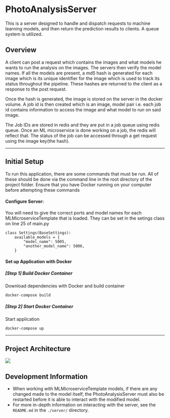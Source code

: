 # PhotoAnalysisServer 

This is a server designed to handle and dispatch requests to machine learning models, and then return the prediction results to clients. A queue system is utilized.


## Overview
A client can post a request which contains the images and what models he wants to run the analysis on the images. The servers then verify the model names. If all the models are present, a md5 hash is generated for each image which is its unique identifier for the image which is used to track its status throughout the pipeline. These hashes are returned to the client as a response to the post request. 

Once the hash is generated, the image is stored on the server in the docker volume. A job id is then created which is an image, model pair i.e. each job id contains information to access the image and what model to run on said image. 

The Job IDs are stored in redis and they are put in a job queue using redis queue. Once an ML microservice is done working on a job, the redis will reflect that. The status of the job can be accessed through a get request using the image key(the hash). 

---

## Initial Setup

To run this application, there are some commands that must be run. All of these should be done via the command line in the root directory of the project folder.
Ensure that you have Docker running on your computer before attempting these commands

#### Configure Server:

You will need to give the correct ports and model names for each MLMicroserviceTemplate that is loaded. They can be set in the setings class on line 25 of main.py
```python=
class Settings(BaseSettings):
    available_models = {
        "model_name": 5005,
        "another_model_name": 5006,
    }
```

#### Set up Application with Docker

##### [Step 1] Build Docker Container
Download dependencies with Docker and build container
```
docker-compose build
```

##### [Step 2] Start Docker Container
Start application
```
docker-compose up
```

---

## Project Architecture
![](https://i.imgur.com/vef2xNg.png)


## Development Information

- When working with MLMicroserviceTemplate models, if there are any changed made to the model itself, the PhotoAnalysisServer must also be restarted before it is able to interact with the modified model.
- For more in-depth information on interacting with the server, see the `README.md` in the `./server/` directory.
